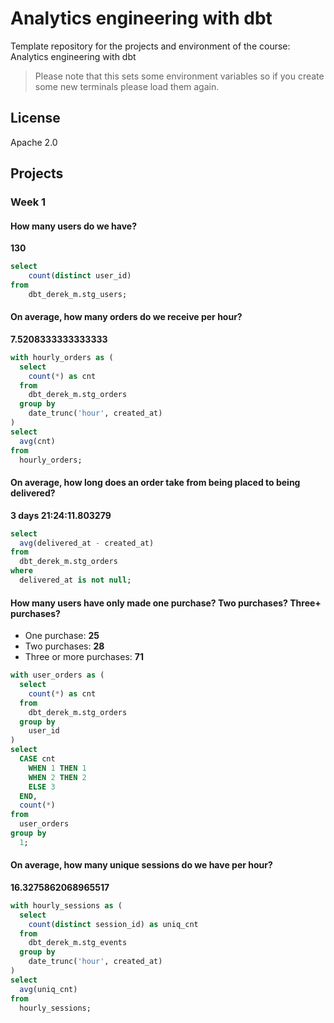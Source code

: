 # Analytics engineering with dbt

Template repository for the projects and environment of the course: Analytics engineering with dbt

> Please note that this sets some environment variables so if you create some new terminals please load them again.

## License

Apache 2.0

## Projects

### Week 1

#### How many users do we have?

**130**

```sql
select
    count(distinct user_id)
from
    dbt_derek_m.stg_users;
```

#### On average, how many orders do we receive per hour?

**7.5208333333333333**

```sql
with hourly_orders as (
  select
    count(*) as cnt
  from
    dbt_derek_m.stg_orders
  group by
    date_trunc('hour', created_at)
)
select
  avg(cnt)
from
  hourly_orders;
```

#### On average, how long does an order take from being placed to being delivered?

**3 days 21:24:11.803279**

```sql
select
  avg(delivered_at - created_at)
from
  dbt_derek_m.stg_orders
where
  delivered_at is not null;
```

#### How many users have only made one purchase? Two purchases? Three+ purchases?

- One purchase: **25**
- Two purchases: **28**
- Three or more purchases: **71**

```sql
with user_orders as (
  select
    count(*) as cnt
  from
    dbt_derek_m.stg_orders
  group by
    user_id
)
select
  CASE cnt
    WHEN 1 THEN 1
    WHEN 2 THEN 2
    ELSE 3
  END,
  count(*)
from
  user_orders
group by
  1;
```

#### On average, how many unique sessions do we have per hour?

**16.3275862068965517**

```sql
with hourly_sessions as (
  select
    count(distinct session_id) as uniq_cnt
  from
    dbt_derek_m.stg_events
  group by
    date_trunc('hour', created_at)
)
select
  avg(uniq_cnt)
from
  hourly_sessions;
```
